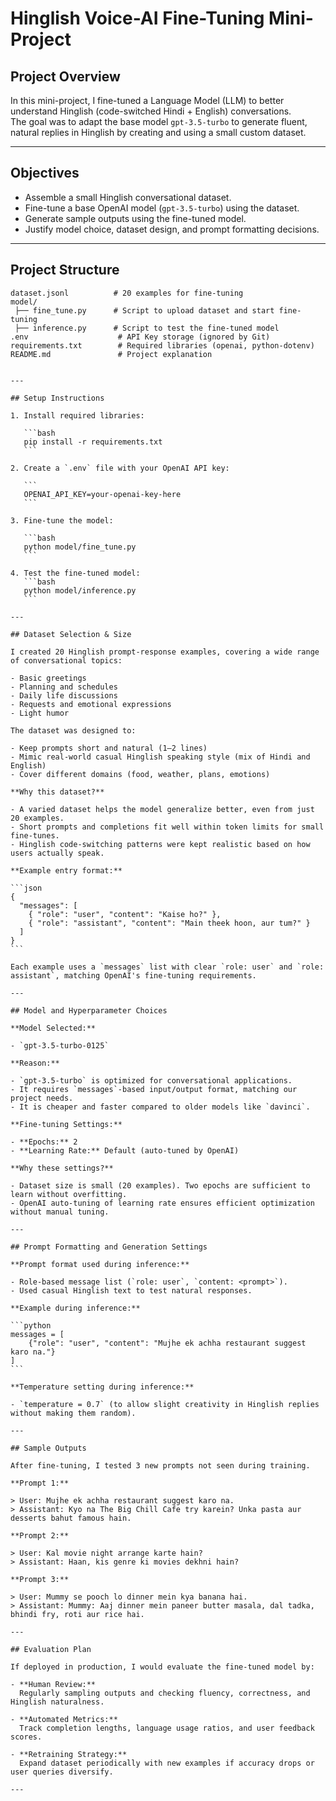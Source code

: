 
# Hinglish Voice-AI Fine-Tuning Mini-Project

## Project Overview

In this mini-project, I fine-tuned a Language Model (LLM) to better understand Hinglish (code-switched Hindi + English) conversations.  
The goal was to adapt the base model `gpt-3.5-turbo` to generate fluent, natural replies in Hinglish by creating and using a small custom dataset.

---

## Objectives

- Assemble a small Hinglish conversational dataset.
- Fine-tune a base OpenAI model (`gpt-3.5-turbo`) using the dataset.
- Generate sample outputs using the fine-tuned model.
- Justify model choice, dataset design, and prompt formatting decisions.

---

## Project Structure

```
dataset.jsonl          # 20 examples for fine-tuning
model/
 ├── fine_tune.py      # Script to upload dataset and start fine-tuning
 ├── inference.py      # Script to test the fine-tuned model
.env                    # API Key storage (ignored by Git)
requirements.txt        # Required libraries (openai, python-dotenv)
README.md               # Project explanation
```
````

---

## Setup Instructions

1. Install required libraries:

   ```bash
   pip install -r requirements.txt
   ```

2. Create a `.env` file with your OpenAI API key:

   ```
   OPENAI_API_KEY=your-openai-key-here
   ```

3. Fine-tune the model:

   ```bash
   python model/fine_tune.py
   ```

4. Test the fine-tuned model:
   ```bash
   python model/inference.py
   ```

---

## Dataset Selection & Size

I created 20 Hinglish prompt-response examples, covering a wide range of conversational topics:

- Basic greetings
- Planning and schedules
- Daily life discussions
- Requests and emotional expressions
- Light humor

The dataset was designed to:

- Keep prompts short and natural (1–2 lines)
- Mimic real-world casual Hinglish speaking style (mix of Hindi and English)
- Cover different domains (food, weather, plans, emotions)

**Why this dataset?**

- A varied dataset helps the model generalize better, even from just 20 examples.
- Short prompts and completions fit well within token limits for small fine-tunes.
- Hinglish code-switching patterns were kept realistic based on how users actually speak.

**Example entry format:**

```json
{
  "messages": [
    { "role": "user", "content": "Kaise ho?" },
    { "role": "assistant", "content": "Main theek hoon, aur tum?" }
  ]
}
```

Each example uses a `messages` list with clear `role: user` and `role: assistant`, matching OpenAI's fine-tuning requirements.

---

## Model and Hyperparameter Choices

**Model Selected:**

- `gpt-3.5-turbo-0125`

**Reason:**

- `gpt-3.5-turbo` is optimized for conversational applications.
- It requires `messages`-based input/output format, matching our project needs.
- It is cheaper and faster compared to older models like `davinci`.

**Fine-tuning Settings:**

- **Epochs:** 2
- **Learning Rate:** Default (auto-tuned by OpenAI)

**Why these settings?**

- Dataset size is small (20 examples). Two epochs are sufficient to learn without overfitting.
- OpenAI auto-tuning of learning rate ensures efficient optimization without manual tuning.

---

## Prompt Formatting and Generation Settings

**Prompt format used during inference:**

- Role-based message list (`role: user`, `content: <prompt>`).
- Used casual Hinglish text to test natural responses.

**Example during inference:**

```python
messages = [
    {"role": "user", "content": "Mujhe ek achha restaurant suggest karo na."}
]
```

**Temperature setting during inference:**

- `temperature = 0.7` (to allow slight creativity in Hinglish replies without making them random).

---

## Sample Outputs

After fine-tuning, I tested 3 new prompts not seen during training.

**Prompt 1:**

> User: Mujhe ek achha restaurant suggest karo na.  
> Assistant: Kyo na The Big Chill Cafe try karein? Unka pasta aur desserts bahut famous hain.

**Prompt 2:**

> User: Kal movie night arrange karte hain?  
> Assistant: Haan, kis genre ki movies dekhni hain?

**Prompt 3:**

> User: Mummy se pooch lo dinner mein kya banana hai.  
> Assistant: Mummy: Aaj dinner mein paneer butter masala, dal tadka, bhindi fry, roti aur rice hai.

---

## Evaluation Plan

If deployed in production, I would evaluate the fine-tuned model by:

- **Human Review:**  
  Regularly sampling outputs and checking fluency, correctness, and Hinglish naturalness.

- **Automated Metrics:**  
  Track completion lengths, language usage ratios, and user feedback scores.

- **Retraining Strategy:**  
  Expand dataset periodically with new examples if accuracy drops or user queries diversify.

---
